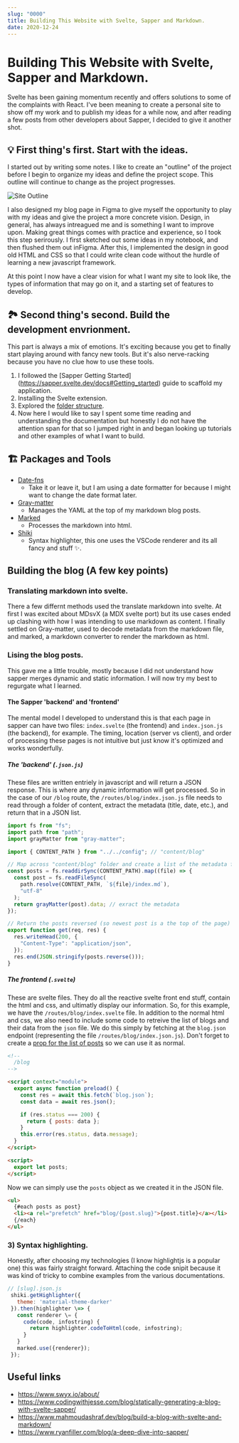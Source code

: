 ```yaml
---
slug: "0000"
title: Building This Website with Svelte, Sapper and Markdown.
date: 2020-12-24
---
```


# Building This Website with Svelte, Sapper and Markdown.

Svelte has been gaining momentum recently and offers solutions to some of the complaints with React. I've been meaning to create a personal site to show off my work and to publish my ideas for a while now, and after reading a few posts from other developers about Sapper, I decided to give it another shot.

## 💡 First thing's first. Start with the ideas.

I started out by writing some notes. I like to create an "outline" of the project before I begin to organize my ideas and define the project scope. This outline will continue to change as the project progresses.

![Site Outline](images/Site_Outline.png)

I also designed my blog page in Figma to give myself the opportunity to play with my ideas and give the project a more concrete vision. Design, in general, has always intreagued me and is something I want to improve upon. Making great things comes with practice and experience, so I took this step serirously. I first sketched out some ideas in my notebook, and then flushed them out inFigma. After this, I implemented the design in good old HTML and CSS so that I could write clean code without the hurdle of learning a new javascript framework.

At this point I now have a clear vision for what I want my site to look like, the types of information that may go on it, and a starting set of features to develop.

## 🏞️ Second thing's second. Build the development envrionment.

This part is always a mix of emotions. It's exciting because you get to finally start playing around with fancy new tools. But it's also nerve-racking because you have no clue how to use these tools.

1. I followed the [Sapper Getting Started] (https://sapper.svelte.dev/docs#Getting_started) guide to scaffold my application.
2. Installing the Svelte extension.
3. Explored the [folder structure](https://sapper.svelte.dev/docs#Sapper_app_structure).
4. Now here I would like to say I spent some time reading and understanding the documentation but honestly I do not have the attention span for that so I jumped right in and began looking up tutorials and other examples of what I want to build.

## 🏗️ Packages and Tools

- [Date-fns](https://date-fns.org/)
  - Take it or leave it, but I am using a date formatter for because I might want to change the date format later.
- [Gray-matter](https://github.com/jonschlinkert/gray-matter)
  - Manages the YAML at the top of my markdown blog posts.
- [Marked](https://marked.js.org/)
  - Processes the markdown into html.
- [Shiki](https://shiki.matsu.io/)
  - Syntax highlighter, this one uses the VSCode renderer and its all fancy and stuff ✨.

## Building the blog (A few key points)

### Translating markdown into svelte.

There a few differnt methods used the translate markdown into svelte. At first I was excited about MDsvX (a MDX svelte port) but its use cases ended up clashing with how I was intending to use markdown as content. I finally settled on Gray-matter, used to decode metadata from the markdown file, and marked, a markdown converter to render the markdown as html.

### Lising the blog posts.

This gave me a little trouble, mostly because I did not understand how sapper merges dynamic and static information. I will now try my best to regurgate what I learned.

#### The Sapper 'backend' and 'frontend'

The mental model I developed to understand this is that each page in sapper can have two files: `index.svelte` (the frontend) and `index.json.js` (the backend), for example. The timing, location (server vs client), and order of processing these pages is not intuitive but just know it's optimized and works wonderfully.

##### The 'backend' (`.json.js`)

These files are written entriely in javascript and will return a JSON response. This is where any dynamic information will get processed. So in the case of our `/blog` route, the `/routes/blog/index.json.js` file needs to read through a folder of content, extract the metadata (title, date, etc.), and return that in a JSON list.

```javascript
import fs from "fs";
import path from "path";
import grayMatter from "gray-matter";

import { CONTENT_PATH } from "../../config"; // "content/blog"

// Map across "content/blog" folder and create a list of the metadata from the index.md files.
const posts = fs.readdirSync(CONTENT_PATH).map((file) => {
  const post = fs.readFileSync(
    path.resolve(CONTENT_PATH, `${file}/index.md`),
    "utf-8"
  );
  return grayMatter(post).data; // exract the metadata
});

// Return the posts reversed (so newest post is a the top of the page)
export function get(req, res) {
  res.writeHead(200, {
    "Content-Type": "application/json",
  });
  res.end(JSON.stringify(posts.reverse()));
}
```

##### The frontend (`.svelte`)

These are svelte files. They do all the reactive svelte front end stuff, contain the html and css, and ultimatly display our information. So, for this example, we have the `/routes/blog/index.svelte` file. In addition to the normal html and css, we also need to include some code to retreive the list of blogs and their data from the `json` file. We do this simply by fetching at the `blog.json` endpoint (representing the file `/routes/blog/index.json.js`). Don't forget to create a [prop for the list of posts](https://svelte.dev/docs#1_export_creates_a_component_prop) so we can use it as normal.

```html
<!-- 
  /blog 
-->

<script context="module">
  export async function preload() {
    const res = await this.fetch(`blog.json`);
    const data = await res.json();

    if (res.status === 200) {
      return { posts: data };
    }
    this.error(res.status, data.message);
  }
</script>

<script>
  export let posts;
</script>
```

Now we can simply use the `posts` object as we created it in the JSON file.

```html
<ul>
  {#each posts as post}
  <li><a rel="prefetch" href="blog/{post.slug}">{post.title}</a></li>
  {/each}
</ul>
```

### 3) Syntax highlighting.

Honestly, after choosing my technologies (I know highlightjs is a popular one) this was fairly straight forward. Attaching the code snipit because it was kind of tricky to combine examples from the various documentations.

```javascript
// [slug].json.js
 shiki.getHighlighter({
   theme: 'material-theme-darker'
 }).then(highlighter \=> {
   const renderer \= {
     code(code, infostring) {
       return highlighter.codeToHtml(code, infostring);
     }
   }
   marked.use({renderer});
 });
```

## Useful links

- https://www.swyx.io/about/
- https://www.codingwithjesse.com/blog/statically-generating-a-blog-with-svelte-sapper/
- https://www.mahmoudashraf.dev/blog/build-a-blog-with-svelte-and-markdown/
- https://www.ryanfiller.com/blog/a-deep-dive-into-sapper/
